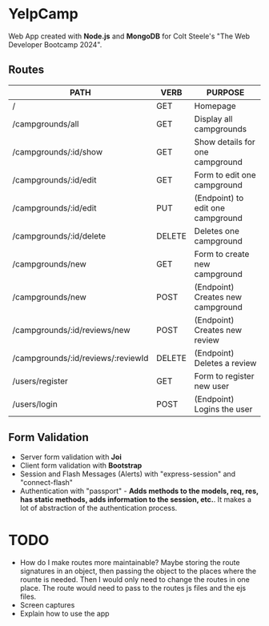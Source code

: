 # YelpCamp

Web App created with **Node.js** and **MongoDB** for Colt Steele's "The Web Developer Bootcamp 2024".

## Routes

| PATH                               | VERB   | PURPOSE                           |
| ---------------------------------- | ------ | --------------------------------- |
| /                                  | GET    | Homepage                          |
| /campgrounds/all                   | GET    | Display all campgrounds           |
| /campgrounds/:id/show              | GET    | Show details for one campground   |
| /campgrounds/:id/edit              | GET    | Form to edit one campground       |
| /campgrounds/:id/edit              | PUT    | (Endpoint) to edit one campground |
| /campgrounds/:id/delete            | DELETE | Deletes one campground            |
| /campgrounds/new                   | GET    | Form to create new campground     |
| /campgrounds/new                   | POST   | (Endpoint) Creates new campground |
| /campgrounds/:id/reviews/new       | POST   | (Endpoint) Creates new review     |
| /campgrounds/:id/reviews/:reviewId | DELETE | (Endpoint) Deletes a review       |
| /users/register                    | GET    | Form to register new user         |
| /users/login                       | POST   | (Endpoint) Logins the user        |

## Form Validation

- Server form validation with **Joi**
- Client form validation with **Bootstrap**
- Session and Flash Messages (Alerts) with "express-session" and "connect-flash"
- Authentication with "passport" - **Adds methods to the models, req, res, has static methods, adds information to the session, etc.**. It makes a lot of abstraction of the authentication process.

# TODO

- How do I make routes more maintainable? Maybe storing the route signatures in an object, then passing the object to the places where the rounte is needed. Then I would only need to change the routes in one place. The route would need to pass to the routes js files and the ejs files.
- Screen captures
- Explain how to use the app
